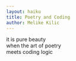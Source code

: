 ```yaml
---
layout: haiku
title: Poetry and Coding
author: Melike Kilic
---
```


<!-- @format -->

it is pure beauty<br>
when the art of poetry<br>
meets coding logic<br>
